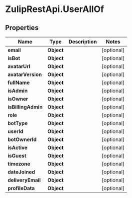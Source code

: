 # ZulipRestApi.UserAllOf

## Properties

Name | Type | Description | Notes
------------ | ------------- | ------------- | -------------
**email** | **Object** |  | [optional] 
**isBot** | **Object** |  | [optional] 
**avatarUrl** | **Object** |  | [optional] 
**avatarVersion** | **Object** |  | [optional] 
**fullName** | **Object** |  | [optional] 
**isAdmin** | **Object** |  | [optional] 
**isOwner** | **Object** |  | [optional] 
**isBillingAdmin** | **Object** |  | [optional] 
**role** | **Object** |  | [optional] 
**botType** | **Object** |  | [optional] 
**userId** | **Object** |  | [optional] 
**botOwnerId** | **Object** |  | [optional] 
**isActive** | **Object** |  | [optional] 
**isGuest** | **Object** |  | [optional] 
**timezone** | **Object** |  | [optional] 
**dateJoined** | **Object** |  | [optional] 
**deliveryEmail** | **Object** |  | [optional] 
**profileData** | **Object** |  | [optional] 


